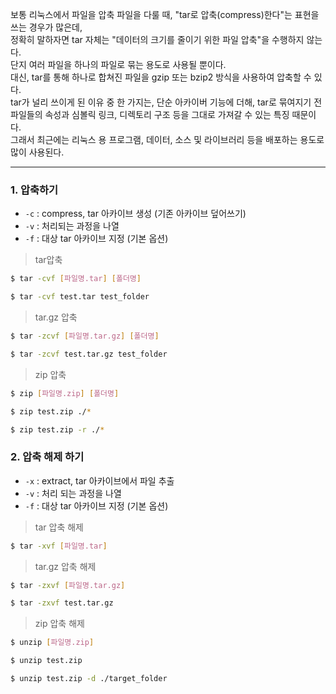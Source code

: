 
보통 리눅스에서 파일을 압축 파일을 다룰 때, "tar로 압축(compress)한다"는 표현을 쓰는 경우가 많은데,  
정확히 말하자면 tar 자체는 "데이터의 크기를 줄이기 위한 파일 압축"을 수행하지 않는다.  
단지 여러 파일을 하나의 파일로 묶는 용도로 사용될 뿐이다.  
대신, tar를 통해 하나로 합쳐진 파일을 gzip 또는 bzip2 방식을 사용하여 압축할 수 있다.  
tar가 널리 쓰이게 된 이유 중 한 가지는, 단순 아카이버 기능에 더해, tar로 묶여지기 전  
파일들의 속성과 심볼릭 링크, 디렉토리 구조 등을 그대로 가져갈 수 있는 특징 때문이다.  
그래서 최근에는 리눅스 용 프로그램, 데이터, 소스 및 라이브러리 등을 배포하는 용도로 많이 사용된다. 

---

### 1. 압축하기
  * `-c` : compress, tar 아카이브 생성 (기존 아카이브 덮어쓰기)
  * `-v` : 처리되는 과정을 나열
  * `-f` : 대상 tar 아카이브 지정 (기본 옵션)

  > tar압축

  ``` bash
  $ tar -cvf [파일명.tar] [폴더명]
  ```
  ``` bash
  $ tar -cvf test.tar test_folder
  ```

  > tar.gz 압축

  ``` bash
  $ tar -zcvf [파일명.tar.gz] [폴더명]
  ```
  ``` bash
  $ tar -zcvf test.tar.gz test_folder
  ```

  > zip 압축

  ``` bash
  $ zip [파일명.zip] [폴더명]
  ```
  ``` bash title="현재 폴더의 전체를 압축"
  $ zip test.zip ./*
  ```
  ``` bash title="현재 폴더의 모든 것과 현재 폴더의 하위 폴더들까지 모두 압축"
  $ zip test.zip -r ./*
  ```

### 2. 압축 해제 하기
  * `-x` : extract, tar 아카이브에서 파일 추출 
  * `-v` : 처리 되는 과정을 나열
  * `-f` : 대상 tar 아카이브 지정 (기본 옵션)

  > tar 압축 해제

  ``` bash
  $ tar -xvf [파일명.tar]
  ```

  > tar.gz 압축 해제

  ``` bash
  $ tar -zxvf [파일명.tar.gz]
  ```
  ``` bash
  $ tar -zxvf test.tar.gz
  ```

  > zip 압축 해제

  ``` bash
  $ unzip [파일명.zip]
  ```
  ``` bash
  $ unzip test.zip
  ```
  ``` bash title="특정 폴더에 압축 해제"
  $ unzip test.zip -d ./target_folder
  ```